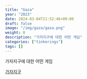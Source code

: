 ```yaml
---
title: "Gaza"
year: "2023"
date: 2024-03-04T21:52:46+09:00
draft: false
image: "/img/gaza/gaza.png"
weight: 0
description: "가자지구에 대한 어떤 게임"
categories: ["tinkerings"]
tags: []
---
```

가자지구에 대한 어떤 게임

[가자지구](/gaza/index.html)